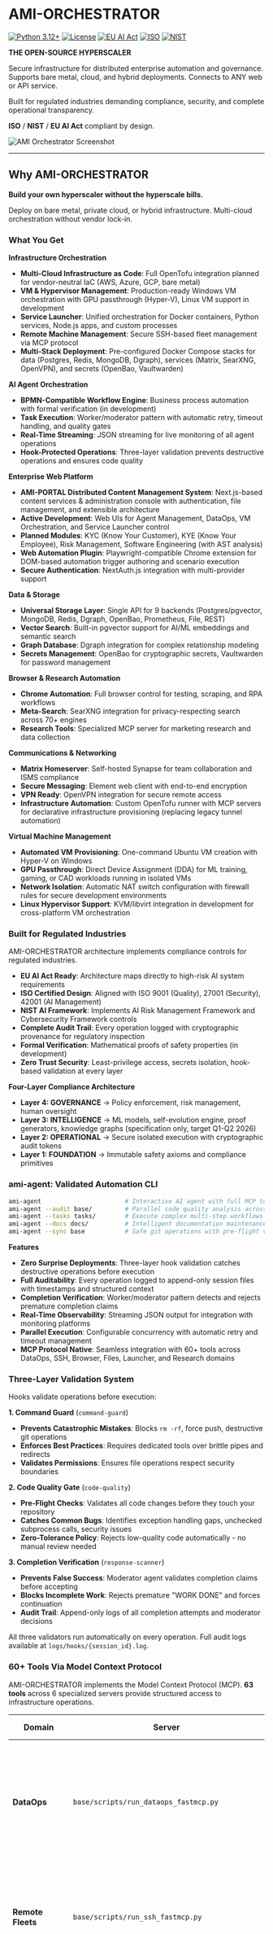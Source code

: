 # AMI-ORCHESTRATOR

[![Python 3.12+](https://img.shields.io/badge/Python_-3.12+-blue.svg)](https://www.python.org/downloads/)
[![License](https://img.shields.io/badge/License-MIT_-green.svg)](LICENSE)
[![EU AI Act](https://img.shields.io/badge/EU_AI_Act_|_GDPR_-Compliant-blue.svg)](compliance/)
[![ISO](https://img.shields.io/badge/ISO_9001_|_27001_|_42001_-Compliant-blue.svg)](compliance/)
[![NIST](https://img.shields.io/badge/NIST_AI_CSF_|_RMF_-Compliant-blue.svg)](compliance/)

**THE OPEN-SOURCE HYPERSCALER**

Secure infrastructure for distributed enterprise automation and governance.
Supports bare metal, cloud, and hybrid deployments.
Connects to ANY web or API service.

Built for regulated industries demanding compliance, security, and complete operational transparency.

**ISO** / **NIST** / **EU AI Act** compliant by design.

![AMI Orchestrator Screenshot](docs/AMI-PORTAL.png)

---

## Why AMI-ORCHESTRATOR

**Build your own hyperscaler without the hyperscale bills.**

Deploy on bare metal, private cloud, or hybrid infrastructure. Multi-cloud orchestration without vendor lock-in.

### What You Get

**Infrastructure Orchestration**
- **Multi-Cloud Infrastructure as Code**: Full OpenTofu integration planned for vendor-neutral IaC (AWS, Azure, GCP, bare metal)
- **VM & Hypervisor Management**: Production-ready Windows VM orchestration with GPU passthrough (Hyper-V), Linux VM support in development
- **Service Launcher**: Unified orchestration for Docker containers, Python services, Node.js apps, and custom processes
- **Remote Machine Management**: Secure SSH-based fleet management via MCP protocol
- **Multi-Stack Deployment**: Pre-configured Docker Compose stacks for data (Postgres, Redis, MongoDB, Dgraph), services (Matrix, SearXNG, OpenVPN), and secrets (OpenBao, Vaultwarden)

**AI Agent Orchestration**
- **BPMN-Compatible Workflow Engine**: Business process automation with formal verification (in development)
- **Task Execution**: Worker/moderator pattern with automatic retry, timeout handling, and quality gates
- **Real-Time Streaming**: JSON streaming for live monitoring of all agent operations
- **Hook-Protected Operations**: Three-layer validation prevents destructive operations and ensures code quality

**Enterprise Web Platform**
- **AMI-PORTAL Distributed Content Management System**: Next.js-based content services & administration console with authentication, file management, and extensible architecture
- **Active Development**: Web UIs for Agent Management, DataOps, VM Orchestration, and Service Launcher control
- **Planned Modules**: KYC (Know Your Customer), KYE (Know Your Employee), Risk Management, Software Engineering (with AST analysis)
- **Web Automation Plugin**: Playwright-compatible Chrome extension for DOM-based automation trigger authoring and scenario execution
- **Secure Authentication**: NextAuth.js integration with multi-provider support

**Data & Storage**
- **Universal Storage Layer**: Single API for 9 backends (Postgres/pgvector, MongoDB, Redis, Dgraph, OpenBao, Prometheus, File, REST)
- **Vector Search**: Built-in pgvector support for AI/ML embeddings and semantic search
- **Graph Database**: Dgraph integration for complex relationship modeling
- **Secrets Management**: OpenBao for cryptographic secrets, Vaultwarden for password management

**Browser & Research Automation**
- **Chrome Automation**: Full browser control for testing, scraping, and RPA workflows
- **Meta-Search**: SearXNG integration for privacy-respecting search across 70+ engines
- **Research Tools**: Specialized MCP server for marketing research and data collection

**Communications & Networking**
- **Matrix Homeserver**: Self-hosted Synapse for team collaboration and ISMS compliance
- **Secure Messaging**: Element web client with end-to-end encryption
- **VPN Ready**: OpenVPN integration for secure remote access
- **Infrastructure Automation**: Custom OpenTofu runner with MCP servers for declarative infrastructure provisioning (replacing legacy tunnel automation)

**Virtual Machine Management**
- **Automated VM Provisioning**: One-command Ubuntu VM creation with Hyper-V on Windows
- **GPU Passthrough**: Direct Device Assignment (DDA) for ML training, gaming, or CAD workloads running in isolated VMs
- **Network Isolation**: Automatic NAT switch configuration with firewall rules for secure development environments
- **Linux Hypervisor Support**: KVM/libvirt integration in development for cross-platform VM orchestration


### Built for Regulated Industries

AMI-ORCHESTRATOR architecture implements compliance controls for regulated industries.

- **EU AI Act Ready**: Architecture maps directly to high-risk AI system requirements
- **ISO Certified Design**: Aligned with ISO 9001 (Quality), 27001 (Security), 42001 (AI Management)
- **NIST AI Framework**: Implements AI Risk Management Framework and Cybersecurity Framework controls
- **Complete Audit Trail**: Every operation logged with cryptographic provenance for regulatory inspection
- **Formal Verification**: Mathematical proofs of safety properties (in development)
- **Zero Trust Security**: Least-privilege access, secrets isolation, hook-based validation at every layer

**Four-Layer Compliance Architecture**
- **Layer 4: GOVERNANCE** → Policy enforcement, risk management, human oversight
- **Layer 3: INTELLIGENCE** → ML models, self-evolution engine, proof generators, knowledge graphs (specification only, target Q1-Q2 2026)
- **Layer 2: OPERATIONAL** → Secure isolated execution with cryptographic audit tokens
- **Layer 1: FOUNDATION** → Immutable safety axioms and compliance primitives

### ami-agent: Validated Automation CLI

```bash
ami-agent                       # Interactive AI agent with full MCP toolkit
ami-agent --audit base/         # Parallel code quality analysis across modules
ami-agent --tasks tasks/        # Execute complex multi-step workflows
ami-agent --docs docs/          # Intelligent documentation maintenance
ami-agent --sync base           # Safe git operations with pre-flight validation
```

**Features**
- **Zero Surprise Deployments**: Three-layer hook validation catches destructive operations before execution
- **Full Auditability**: Every operation logged to append-only session files with timestamps and structured context
- **Completion Verification**: Worker/moderator pattern detects and rejects premature completion claims
- **Real-Time Observability**: Streaming JSON output for integration with monitoring platforms
- **Parallel Execution**: Configurable concurrency with automatic retry and timeout management
- **MCP Protocol Native**: Seamless integration with 60+ tools across DataOps, SSH, Browser, Files, Launcher, and Research domains


### Three-Layer Validation System

Hooks validate operations before execution:

**1. Command Guard** (`command-guard`)
- **Prevents Catastrophic Mistakes**: Blocks `rm -rf`, force push, destructive git operations
- **Enforces Best Practices**: Requires dedicated tools over brittle pipes and redirects
- **Validates Permissions**: Ensures file operations respect security boundaries

**2. Code Quality Gate** (`code-quality`)
- **Pre-Flight Checks**: Validates all code changes before they touch your repository
- **Catches Common Bugs**: Identifies exception handling gaps, unchecked subprocess calls, security issues
- **Zero-Tolerance Policy**: Rejects low-quality code automatically - no manual review needed

**3. Completion Verification** (`response-scanner`)
- **Prevents False Success**: Moderator agent validates completion claims before accepting
- **Blocks Incomplete Work**: Rejects premature "WORK DONE" and forces continuation
- **Audit Trail**: Append-only logs of all completion attempts and moderator decisions

All three validators run automatically on every operation. Full audit logs available at `logs/hooks/{session_id}.log`.


### 60+ Tools Via Model Context Protocol

AMI-ORCHESTRATOR implements the Model Context Protocol (MCP). **63 tools** across 6 specialized servers provide structured access to infrastructure operations.

| Domain | Server | Business Value |
|--------|--------|----------------|
| **DataOps** | `base/scripts/run_dataops_fastmcp.py` | Query any database (Postgres, Mongo, Redis, Dgraph) through unified interface. No more per-database integration code. |
| **Remote Fleets** | `base/scripts/run_ssh_fastmcp.py` | Execute commands across hundreds of machines securely. Automatic authentication, logging, and error handling. |
| **Browser Automation** | `browser/scripts/run_chrome.py` | Automate web testing, data extraction, and user workflows. Screenshots, tab management, and headless operation. |
| **File Operations** | `files/scripts/run_filesys_fastmcp.py` | Safe filesystem access with extraction, validation, and audit trails. Prevents directory traversal attacks. |
| **Market Research** | `domains/marketing/scripts/run_research_mcp.py` | Automated competitor analysis, trend monitoring, and data collection from public sources. |
| **Service Management** | `nodes/scripts/run_launcher_mcp.py` | Start, stop, monitor services across Docker, Python, Node.js. Unified interface for heterogeneous stacks. |

All servers auto-configure from `scripts/config/automation.yaml`. Launch once, use everywhere.


### Real-World Workflows

```bash
# Find and fix security vulnerabilities across 10+ microservices in parallel
ami-agent --audit base/ browser/ files/ nodes/ --parallel

# Deploy infrastructure changes with pre-flight validation
ami-agent --tasks tasks/deploy-production.md --root-dir .

# Keep documentation synchronized with code automatically
ami-agent --docs docs/ --root-dir .

# Safe git operations with compliance checks
ami-agent --sync base --user-instruction "Add SSO authentication"

# Interactive AI agent with access to full infrastructure
ami-agent --interactive

# Run comprehensive test suite across all modules
./scripts/ami-run.sh scripts/run_tests.py

# Launch data infrastructure (Postgres, Redis, Mongo, Dgraph)
docker compose --profile postgres --profile redis --profile dgraph -f docker-compose.data.yml up -d

# Launch secrets management (OpenBao)
docker compose --profile openbao -f docker-compose.secrets.yml up -d

# Start communication stack (Matrix + Element)
docker compose --profile matrix -f docker-compose.services.yml up -d

# Secure remote command execution across server fleet
ami-run base/scripts/run_ssh_fastmcp.py

# Provision GPU-enabled Ubuntu VM with Hyper-V (Windows host)
cd nodes/scripts/vm/win && powershell -ExecutionPolicy Bypass -File main.ps1
```

### Get Started in 5 Minutes

**1. Bootstrap Your Hyperscaler**
```bash
git clone https://github.com/independent-ai-labs/ami-orchestrator
cd ami-orchestrator
python install.py  # Automated setup takes 2-3 minutes
```

This one command sets up:
- 8 specialized modules (base, browser, files, nodes, domains, compliance, streams, ux)
- Python 3.12 toolchain via `uv` (fastest Python package manager)
- Isolated virtual environments per module (no dependency conflicts)
- Pre-commit quality hooks (catch issues before they reach CI)
- Shell aliases (`ami-run`, `ami-uv`) for streamlined workflows

**2. Verify Everything Works**
```bash
./scripts/ami-run.sh base/scripts/run_tests.py  # Run base module tests
ami-agent --help                                 # Check CLI is installed
```

**3. Launch Your Infrastructure Stack**
```bash
# Data layer (choose what you need)
docker compose --profile postgres --profile redis -f docker-compose.data.yml up -d

# Secrets management (OpenBao)
docker compose --profile openbao -f docker-compose.secrets.yml up -d

# Application services (Matrix, SearXNG, VPN, etc.)
docker compose --profile matrix -f docker-compose.services.yml up -d

# Start the CMS (Next.js web platform)
cd ux/cms && npm install && npm run dev
```

**Basic infrastructure stack is now running.**


### MCP Servers

MCP servers expose infrastructure operations via structured protocol. Launch individually or use `ami-agent --interactive` to auto-load.

```bash
# Fleet management - SSH into any machine, run commands, collect outputs
ami-run base/scripts/run_ssh_fastmcp.py

# Universal database access - Postgres, Mongo, Redis, Dgraph via one interface
ami-run base/scripts/run_dataops_fastmcp.py

# Browser automation - Web scraping, testing, RPA without Selenium complexity
ami-run browser/scripts/run_chrome.py

# Safe file operations - Read, write, extract with automatic security validation
ami-run files/scripts/run_filesys_fastmcp.py --root-dir /path/to/files

# Market intelligence - Automated research and competitive analysis
ami-run domains/marketing/scripts/run_research_mcp.py

# Service orchestration - Start/stop/monitor services across heterogeneous stacks
ami-run nodes/scripts/run_launcher_mcp.py
```

**Configuration**: Edit `scripts/config/automation.yaml` → `mcp.servers` to customize which servers auto-load.

**Production Tip**: Run MCP servers as systemd services for 24/7 availability.

---

## Roadmap

AMI-ORCHESTRATOR development focuses on multi-cloud orchestration and compliance automation.

**Q4 2025 - Q1 2026: Infrastructure as Code**
- Full OpenTofu integration for multi-cloud provisioning
- Declarative infrastructure templates for AWS, Azure, GCP, and bare metal
- Automated disaster recovery and blue-green deployments

**Q1-Q2 2026: BPMN Workflow Engine**
- Visual business process modeling for complex automations
- Formal verification of workflow safety properties
- Integration with existing BPMN tools (Camunda, Flowable compatibility)

**Q2-Q3 2026: Advanced Compliance**
- Cryptographic State Tokens for immutable audit trails
- Secure Process Nodes (SPNs) with TEE support (Intel SGX, AMD SEV)
- Byzantine fault-tolerant verification for high-assurance AI

**Q4 2026: Self-Evolving AI (OpenAMI)**
- AI systems that prove their own safety before each improvement
- Never-jettison guarantee prevents value drift across 1000+ generations
- Complete implementation of formal verification pipeline

### Who Should Use AMI-ORCHESTRATOR

✅ **Regulated Industries**: Healthcare, finance, government, defense - anywhere compliance failures cost millions

✅ **Cost-Conscious Enterprises**: Teams tired of hyperscaler bills growing 40% YoY

✅ **On-Premise Requirements**: Organizations with data sovereignty, air-gap, or residency requirements

✅ **Open-Source First**: Companies committed to transparency, auditability, and avoiding vendor lock-in

✅ **AI/ML Teams**: Researchers and engineers building trustworthy AI with formal safety guarantees

### Why Open Source?

AMI-ORCHESTRATOR is MIT-licensed for transparency and auditability. No telemetry, no backdoors.

---

### License

MIT License - Copyright © 2025 Independent AI Labs

See [LICENSE](LICENSE) for full text.

---

## Essential Resources

### 📚 Documentation & Guides
- **[Architecture Overview](docs/GUIDE-ARCHITECTURE-MAP.md)** - Understand the module structure and ownership model
- **[Quick Setup Guide](docs/GUIDE-TOOLCHAIN-BOOTSTRAP.md)** - Bootstrap Python 3.12, uv, and development environment
- **[Setup Contract](docs/SPEC-SETUP-CONTRACT.md)** - How modules integrate with the orchestrator
- **[Quality Standards](docs/POLICY-QUALITY.md)** - Zero-tolerance quality policy and enforcement mechanisms

### 🛡️ Compliance & Security
- **[OpenAMI Framework](docs/openami/README.md)** - Self-evolving AI with formal safety guarantees
- **[Compliance Research](compliance/docs/)** - ISO 9001/27001/42001, NIST AI CSF, EU AI Act mappings
- **[Executive Summary](docs/openami/overview/executive-summary.md)** - Business case for trustworthy AI
- **[System Architecture](docs/openami/architecture/system-architecture.md)** - Four-layer compliance architecture

### 🚀 Getting Started
1. **Clone**: `git clone https://github.com/independent-ai-labs/ami-orchestrator`
2. **Setup**: `python install.py` (automated bootstrap)
3. **Verify**: `./scripts/ami-run.sh base/scripts/run_tests.py`
4. **Deploy**: `docker compose --profile postgres -f docker-compose.data.yml up -d`
5. **Explore**: `ami-agent --help`

### 💬 Community & Support
- **Issues**: [GitHub Issues](https://github.com/independent-ai-labs/ami-orchestrator/issues)
- **Contributing**: See [CONTRIBUTING.md](CONTRIBUTING.md) for guidelines
- **Security**: Report vulnerabilities to security@independentailabs.com

---
